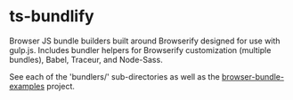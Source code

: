 ts-bundlify
==============

Browser JS bundle builders built around Browserify designed for use with gulp.js. 
Includes bundler helpers for Browserify customization (multiple bundles), Babel, Traceur, and Node-Sass.

See each of the 'bundlers/' sub-directories as well as the [browser-bundle-examples](https://github.com/TeamworkGuy2/browser-bundle-examples) project.
